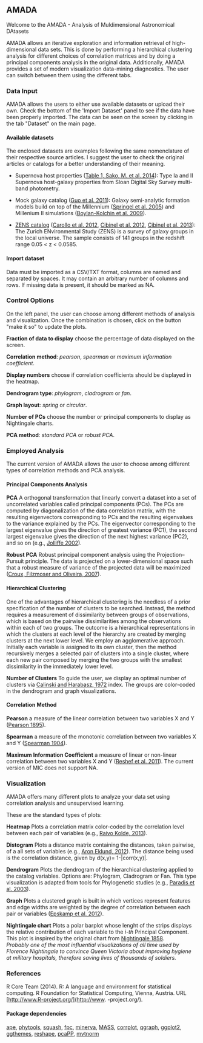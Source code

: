 ## AMADA

Welcome to the AMADA - Analysis of Muldimensional Astronomical DAtasets 

AMADA allows an iterative exploration and information retrieval of high-dimensional data sets.
This is done by performing a hierarchical clustering analysis for different choices of correlation matrices and by doing a principal components analysis
in the original data. Additionally, AMADA provides a set of modern  visualization data-mining diagnostics.  The user can switch between them using the different tabs. 



###  Data Input
  
AMADA allows the users to either use available datasets or upload their own.   Check the bottom of the 'Import Dataset' panel to see if the data have been properly imported. The data can be seen on the screen by clicking in the tab "Dataset" on the main page. 

#### Available datasets

The enclosed datasets  are examples following the same nomenclature of  their respective source 
articles. I suggest the user to check the original articles or catalogs for a better understanding of
their meaning.

* Supernova host properties ([Table 1, Sako, M. et al. 2014](http://adsabs.harvard.edu/abs/2014arXiv1401.3317S)): Type Ia and II  Supernova host-galaxy  properties  from  Sloan Digital Sky Survey  multi-band photometry.

* Mock galaxy catalog ([Guo et al. 2011](http://adsabs.harvard.edu/abs/2011MNRAS.413..101G)): Galaxy semi-analytic  formation models build on top of  the Millennium  ([Springel et al. 2005](http://adsabs.harvard.edu/abs/2003MNRAS.339..312S)) and Millenium II simulations ([Boylan-Kolchin et al. 2009](http://adsabs.harvard.edu/abs/2009MNRAS.398.1150B)). 

* [ZENS catalog](http://www.astro.ethz.ch/carollo/research/ZENS) ([Carollo et al. 2012](http://arxiv.org/abs/1206.5807), [Cibinel et al. 2012](http://arxiv.org/abs/1206.6108), [Cibinel et al. 2013](http://adsabs.harvard.edu/cgi-bin/bib_query?arXiv:1206.6496)): The Zurich ENvironmental Study (ZENS) is a survey of galaxy groups in the local universe.  The  sample consists of 141 groups in the  redshift range 0.05 < z < 0.0585.
    


#### Import dataset

 Data must be imported as a CSV/TXT format, columns are named and  separated by  spaces.
It may contain an arbitrary number of columns and rows. If missing data is present, it should be marked as NA.

### Control Options

On the left panel, the user can choose among different methods of analysis and visualization. Once the combination is chosen, click on the button "make it so" to update the plots. 

**Fraction of data to display** choose the percentage of data displayed on the screen. 

 **Correlation method**: *pearson*, *spearman* or *maximum information coefficient*. 

 **Display numbers** choose if correlation coefficients should be displayed in the heatmap. 

**Dendrogram type**: *phylogram*, *cladrogram* or *fan*.

**Graph layout**: *spring* or *circular*.

 **Number of PCs** choose the number or principal components to display as Nightingale charts. 

 **PCA method**: *standard PCA* or *robust PCA*. 


### Employed  Analysis 


The current version of AMADA allows the user to choose among different types of correlation methods and PCA analysis.  

#### Principal Components Analysis


 **PCA** A orthogonal  transformation that linearly convert  a  dataset into a set of uncorrelated  variables called principal components (PCs). The PCs are computed by diagonalization of the data correlation matrix, with the resulting eigenvectors corresponding to PCs and the resulting
eigenvalues to the variance explained by the PCs.
The eigenvector corresponding to the largest eigenvalue gives the direction
of greatest variance (PC1), the second largest eigenvalue gives the direction
of the next highest variance (PC2), and so on (e.g., [Jolliffe 2002](http://www.springer.com/statistics/statistical+theory+and+methods/book/978-0-387-95442-4)). 

 **Robust PCA**  Robust  principal component analysis using the Projection–Pursuit principle. The data is projected on  a lower-dimensional space such that a robust measure of variance of the projected data will be maximized ([Croux, Filzmoser and Oliveira, 2007](http://www.sciencedirect.com/science/article/pii/S016974390700007X)). 

#### Hierarchical Clustering

One of the advantages of hierarchical clustering is the needless of a prior specification of the number of clusters to be searched. Instead, the method requires a measurement of dissimilarity between groups of observations, which is  based
on the pairwise dissimilarities among the observations within each of  two groups. The outcome is a  hierarchical representations in which
the clusters at each level of the hierarchy are created by merging clusters
at the next lower level. 
We employ an  agglomerative approach. Initially each variable is assigned to its own cluster, then the method   recursively merges a selected pair of
clusters into a single cluster, where each  new pair composed by  merging  the two
groups with the smallest  dissimilarity in the immediately  lower level. 

**Number of Clusters**  To guide the user, we  display an optimal number of clusters via [Calinski and Harabasz, 1972](http://www.tandfonline.com/doi/abs/10.1080/03610927408827101#.VFtZ_77ZLlc) index. The groups are  color-coded  in the dendrogram and graph visualizations.


#### Correlation Method

**Pearson** a measure of the linear correlation  between two variables X and Y ([Pearson  1895](http://adsabs.harvard.edu/abs/1895RSPS...58..240P)).

**Spearman** a measure of the monotonic  correlation  between two variables X and Y 
([Spearman 1904](http://www.jstor.org/stable/1412159?origin=JSTOR-pdf)).

**Maximum Information Coefficient** a measure of linear or non-linear correlation  between two variables X and Y ([Reshef et al. 2011](http://www.sciencemag.org/content/334/6062/1518)). The current version of MIC does not support NA.



### Visualization

AMADA offers many different plots to analyze your data set  using correlation analysis and unsupervised learning. 

These are the standard types of plots:


**Heatmap** Plots a correlation matrix color-coded by the correlation level between each pair of variables (e.g., [Raivo Kolde, 2013](http://CRAN.R-project.org/package=pheatmap)). 

**Distogram** Plots  a distance  matrix  containing the distances, taken pairwise, of a all sets of variables (e.g., [Aron Eklund,  2012](http://www.cbs.dtu.dk/~eklund/squash/)). The distance being used is the correlation distance, given by d(x,y)= 1-|corr(x,y)|. 

**Dendrogram**  Plots the dendrogram of the hierarchical clustering applied to the catalog variables. Options are: Phylogram, Cladrogram or Fan. This type visualization is adapted from  tools for  Phylogenetic studies
(e.g., [Paradis et al. 2003](http://bioinformatics.oxfordjournals.org/content/20/2/289.abstract)). 

**Graph** Plots a  clustered graph is built in which vertices represent features  and edge widths  are weighted by the degree of correlation between each pair or variables ([Epskamp et al. 2012](http://www.jstatsoft.org/v48/i04/)). 

**Nightingale chart** Plots a polar barplot whose lenght of the strips displays  the relative contribution of  each variable to the *i-th* Principal Component. This plot  is inspired by the original chart from  [Nightingale 1858](http://www.florence-nightingale-avenging-angel.co.uk/Nightingale_Hockey_Stick.pdf).  
*Probably one of the most influential visualizations of all time used by  Florence Nightingale to convince Queen Victoria about improving hygiene at military hospitals, therefore  saving lives of  thousands of soldiers.*

### References
R Core Team (2014). R: A language and environment for statistical computing. R
Foundation for Statistical Computing, Vienna, Austria. URL [http://www.R-project.org/](http://www.
-project.org/).

#### Package dependencies

[ape](http://bioinformatics.oxfordjournals.org/content/20/2/289.abstract),
[phytools](http://onlinelibrary.wiley.com/doi/10.1111/j.2041-210X.2011.00169.x/abstract),
[squash](http://CRAN.R-project.org/package=squash),
[fpc](http://CRAN.R-project.org/package=fpc),
[minerva](http://CRAN.R-project.org/package=minerva),
[MASS](http://www.stats.ox.ac.uk/pub/MASS4),
[corrplot](http://CRAN.R-project.org/package=corrplot),
[qgraph](http://www.jstatsoft.org/v48/i04/),
[ggplot2](http://had.co.nz/ggplot2/book),
[ggthemes](http://CRAN.R-project.org/package=ggthemes),
[reshape](http://www.jstatsoft.org/v21/i12/paper),
[pcaPP](http://CRAN.R-project.org/package=pcaPP),
[mvtnorm](http://CRAN.R-project.org/package=mvtnorm)



